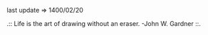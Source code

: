 last update&nbsp;=>&nbsp;1400/02/20


.:: Life is the art of drawing without an eraser. -John W. Gardner  ::.